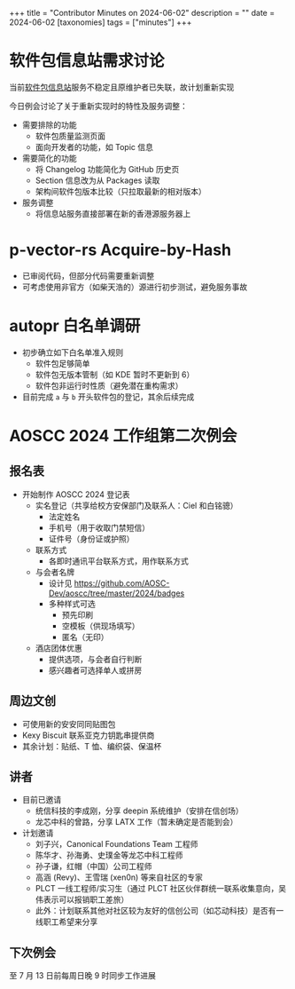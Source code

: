 +++
title = "Contributor Minutes on 2024-06-02"
description = ""
date = 2024-06-02
[taxonomies]
tags = ["minutes"]
+++

软件包信息站需求讨论
===

当前[软件包信息站](https://packages.aosc.io/)服务不稳定且原维护者已失联，故计划重新实现

今日例会讨论了关于重新实现时的特性及服务调整：

- 需要排除的功能
    - 软件包质量监测页面
    - 面向开发者的功能，如 Topic 信息
- 需要简化的功能
    - 将 Changelog 功能简化为 GitHub 历史页
    - Section 信息改为从 Packages 读取
    - 架构间软件包版本比较（只拉取最新的相对版本）
- 服务调整
    - 将信息站服务直接部署在新的香港源服务器上

p-vector-rs Acquire-by-Hash
===

- 已审阅代码，但部分代码需要重新调整
- 可考虑使用非官方（如柴天浩的）源进行初步测试，避免服务事故

autopr 白名单调研
===

- 初步确立如下白名单准入规则
    - 软件包足够简单
    - 软件包无版本管制（如 KDE 暂时不更新到 6）
    - 软件包非运行时性质（避免潜在重构需求）
- 目前完成 `a` 与 `b` 开头软件包的登记，其余后续完成

AOSCC 2024 工作组第二次例会
===

报名表
---

- 开始制作 AOSCC 2024 登记表
    - 实名登记（共享给校方安保部门及联系人：Ciel 和白铭骢）
        - 法定姓名
        - 手机号（用于收取门禁短信）
        - 证件号（身份证或护照）
    - 联系方式
        - 各即时通讯平台联系方式，用作联系方式
    - 与会者名牌
        - 设计见 https://github.com/AOSC-Dev/aoscc/tree/master/2024/badges
        - 多种样式可选
            - 预先印刷
            - 空模板（供现场填写）
            - 匿名（无印）
    - 酒店团体优惠
        - 提供选项，与会者自行判断
        - 感兴趣者可选择单人或拼房

周边文创
---

- 可使用新的安安同同贴图包
- Kexy Biscuit 联系亚克力钥匙串提供商
- 其余计划：贴纸、T 恤、编织袋、保温杯

讲者
---

- 目前已邀请
    - 统信科技的李成刚，分享 deepin 系统维护（安排在信创场）
    - 龙芯中科的曾路，分享 LATX 工作（暂未确定是否能到会）
- 计划邀请
    - 刘子兴，Canonical Foundations Team 工程师
    - 陈华才、孙海勇、史璞金等龙芯中科工程师
    - 孙子谦，红帽（中国）公司工程师
    - 高涵 (Revy)、王雪瑞 (xen0n) 等来自社区的专家
    - PLCT 一线工程师/实习生（通过 PLCT 社区伙伴群统一联系收集意向，吴伟表示可以报销职工差旅）
    - 此外：计划联系其他对社区较为友好的信创公司（如芯动科技）是否有一线职工希望来分享

下次例会
---

至 7 月 13 日前每周日晚 9 时同步工作进展